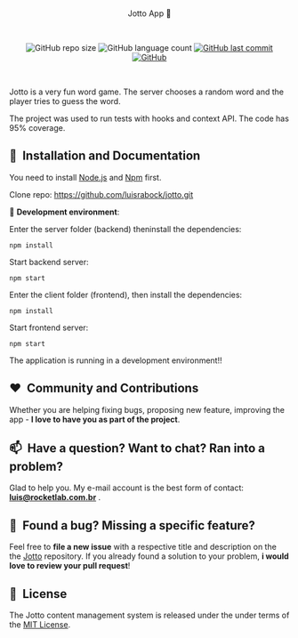 
<br/>
<p align="center">
    Jotto App 👋
</p>

<br/>
<p align="center">
    <img alt="GitHub repo size" src="https://img.shields.io/github/repo-size/luisrabock/jotto?style=flat-square">
       <img alt="GitHub language count" src="https://img.shields.io/github/languages/count/luisrabock/jotto?style=flat-square">
    <a href="" target="_blank">
        <img alt="GitHub last commit" src="https://img.shields.io/github/last-commit/luisrabock/jotto?color=blue&style=flat-square">
    </a>
    <a href="https://github.com/sulu/sulu/actions" target="_blank">
       <img alt="GitHub" src="https://img.shields.io/github/license/luisrabock/jotto?color=blue&style=flat-square">
    </a>
</p>
<br/>


Jotto is a very fun word game. The server chooses a random word and the player tries to guess the word.

The project was used to run tests with hooks and context API. The code has 95% coverage.



## 🚀&nbsp; Installation and Documentation

You need to install  [Node.js](https://nodejs.org/en/download/)  and  [Npm]([https://www.npmjs.com/](https://www.npmjs.com/))  first.

Clone repo: https://github.com/luisrabock/jotto.git

🧪 **Development environment**:

Enter the server folder (backend) theninstall the dependencies:

```npm install```

Start backend server:

```npm start```

Enter the client folder (frontend),  then install the dependencies:

```npm install```

Start frontend server:

```npm start```

The application is running in a development environment!!

## ❤️&nbsp; Community and Contributions

Whether you are helping fixing bugs, proposing new feature, improving the app - **I love to have you as part of the project**.


## 📫&nbsp; Have a question? Want to chat? Ran into a problem?

  
Glad to help you. My e-mail account is the best form of contact: **luis@rocketlab.com.br** .


## 🤝&nbsp; Found a bug? Missing a specific feature?

Feel free to **file a new issue** with a respective title and description on the the [Jotto](https://github.com/luisrabock/jotto/issues) repository. If you already found a solution to your problem, **i would love to review your pull request**!

## 📘&nbsp; License
The Jotto content management system is released under the under terms of the [MIT License](LICENSE).

